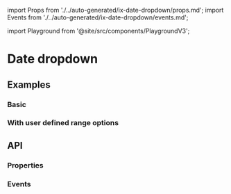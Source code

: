import Props from './../auto-generated/ix-date-dropdown/props.md';
import Events from './../auto-generated/ix-date-dropdown/events.md';

import Playground from '@site/src/components/PlaygroundV3';

# Date dropdown

## Examples

### Basic

<Playground
  name="date-dropdown" 
  height="35rem"
  examplesByName>
</Playground>

### With user defined range options

<Playground
  name="date-dropdown-user-range" 
  height="35rem"
  examplesByName>
</Playground>

## API

### Properties

<Props/>

### Events

<Events/>
